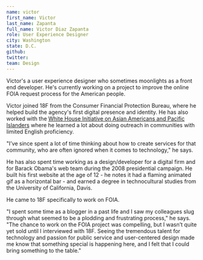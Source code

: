 ```yaml
---
name: victor
first_name: Victor
last_name: Zapanta
full_name: Victor Diaz Zapanta
role: User Experience Designer
city: Washington
state: D.C.
github:
twitter:
team: Design
---
```


Victor's a user experience designer who sometimes moonlights as a front end developer. He's currently working on a project to improve the online FOIA request process for the American people.

Victor joined 18F from the Consumer Financial Protection Bureau, where he helped build the agency's first digital presence and identity. He has also worked with the [White House Initiative on Asian Americans and Pacific Islanders](http://whitehouse.gov/aapi) where he learned a lot about doing outreach in communities with limited English proficiency. 

"I’ve since spent a lot of time thinking about how to create services for that community, who are often ignored when it comes to technology," he says.

He has also spent time working as a design/developer for a digital firm and for Barack Obama's web team during the 2008 presidential campaign. He built his first website at the age of 12 - he notes it had a flaming animated gif as a horizontal bar - and earned a degree in technocultural studies from the University of California, Davis.

He came to 18F specifically to work on FOIA. 

"I spent some time as a blogger in a past life and I saw my colleagues slug through what seemed to be a plodding and frustrating process," he says. "The chance to work on the FOIA project was compelling, but I wasn’t quite yet sold until I interviewed with 18F. Seeing the tremendous talent for technology and passion for public service and user-centered design made me know that something special is happening here, and I felt that I could bring something to the table."
  
